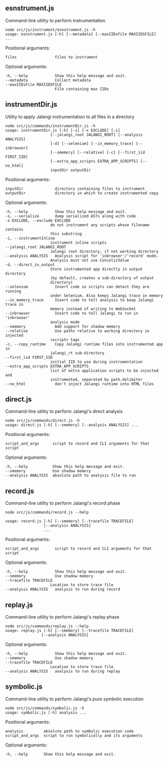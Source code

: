 ## esnstrument.js

Command-line utility to perform instrumentation

	node src/js/instrument/esnstrument.js -h
	usage: esnstrument.js [-h] [--metadata] [--maxIIDsFile MAXIIDSFILE] ...

Positional arguments:

	files                 files to instrument

Optional arguments:

	-h, --help            Show this help message and exit.
  	--metadata            Collect metadata
  	--maxIIDsFile MAXIIDSFILE
                          File containing max IIDs


## instrumentDir.js

Utility to apply Jalangi instrumentation to all files in a directory

	node src/js/commands/instrumentDir.js -h
	usage: instrumentDir.js [-h] [-s] [-x EXCLUDE] [-i]
                        [--jalangi_root JALANGI_ROOT] [--analysis ANALYSIS]
                        [-d] [--selenium] [--in_memory_trace] [--inbrowser]
                        [--smemory] [--relative] [-c] [--first_iid FIRST_IID]
                        [--extra_app_scripts EXTRA_APP_SCRIPTS] [--no_html]
                        inputDir outputDir


Positional arguments:

	inputDir              directory containing files to instrument
  	outputDir             directory in which to create instrumented copy

Optional arguments:

	-h, --help            Show this help message and exit.
  	-s, --serialize       dump serialized ASTs along with code
  	-x EXCLUDE, --exclude EXCLUDE
                        do not instrument any scripts whose filename contains 
                        this substring
  	-i, --instrumentInline
                        instrument inline scripts
  	--jalangi_root JALANGI_ROOT
                        Jalangi root directory, if not working directory
  	--analysis ANALYSIS   Analysis script for 'inbrowser'/'record' mode. 
                        Analysis must not use ConcolicValue
  	-d, --direct_in_output
                        Store instrumented app directly in output directory 
                        (by default, creates a sub-directory of output 
                        directory)
  	--selenium            Insert code so scripts can detect they are running 
                        under Selenium. Also keeps Jalangi trace in memory
  	--in_memory_trace     Insert code to tell analysis to keep Jalangi trace in 
                        memory instead of writing to WebSocket
  	--inbrowser           Insert code to tell Jalangi to run in 'inbrowser' 
                        analysis mode
  	--smemory             Add support for shadow memory
  	--relative            Use paths relative to working directory in injected 
                        <script> tags
  	-c, --copy_runtime    Copy Jalangi runtime files into instrumented app in 
                        jalangi_rt sub-directory
  	--first_iid FIRST_IID
                        initial IID to use during instrumentation
  	--extra_app_scripts EXTRA_APP_SCRIPTS
                        list of extra application scripts to be injected and 
                        instrumented, separated by path.delimiter
  	--no_html             don't inject Jalangi runtime into HTML files

## direct.js

Command-line utility to perform Jalangi's direct analysis

	node src/js/commands/direct.js -h
	usage: direct.js [-h] [--smemory] [--analysis ANALYSIS] ...


Positional arguments:
  
	script_and_args      script to record and CLI arguments for that script

Optional arguments:
  
	-h, --help           Show this help message and exit.
    --smemory            Use shadow memory
    --analysis ANALYSIS  absolute path to analysis file to run

## record.js

Command-line utility to perform Jalangi's record phase

    node src/js/commands/record.js --help

    usage: record.js [-h] [--smemory] [--tracefile TRACEFILE]
                     [--analysis ANALYSIS]
                     ...

Positional arguments:

    script_and_args       script to record and CLI arguments for that script

Optional arguments:

    -h, --help            Show this help message and exit.
    --smemory             Use shadow memory
    --tracefile TRACEFILE
                        Location to store trace file
    --analysis ANALYSIS   analysis to run during record

## replay.js

Command-line utility to perform Jalangi's replay phase

	node src/js/commands/replay.js --help
	usage: replay.js [-h] [--smemory] [--tracefile TRACEFILE]
                 	[--analysis ANALYSIS]
                 


Optional arguments:

	-h, --help            Show this help message and exit.
	--smemory             Use shadow memory
	--tracefile TRACEFILE
                        Location to store trace file
    --analysis ANALYSIS   analysis to run during replay
    
## symbolic.js

Command-line utility to perform Jalangi's pure symbolic execution

	node src/js/commands/symbolic.js -h
	usage: symbolic.js [-h] analysis ...


Positional arguments:
  
	analysis         absolute path to symbolic execution code
	script_and_args  script to run symbolically and its arguments

Optional arguments:
  
	-h, --help       Show this help message and exit.
	
